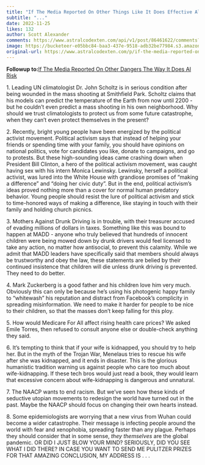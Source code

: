 ```yaml
---
title: "If The Media Reported On Other Things Like It Does Effective Altruism"
subtitle: "..."
date: 2022-11-25
likes: 132
author: Scott Alexander
comments: https://www.astralcodexten.com/api/v1/post/86461622/comments?&all_comments=true
image: https://bucketeer-e05bbc84-baa3-437e-9518-adb32be77984.s3.amazonaws.com/public/images/5abe6a04-d7a4-48a4-a537-06d7ee6c75c2_1059x548.png
original-url: https://www.astralcodexten.com/p/if-the-media-reported-on-other-things
---
```

**Followup to:**[If The Media Reported On Other Dangers The Way It Does AI Risk](https://slatestarcodex.com/2014/08/26/if-the-media-reported-on-other-dangers-like-it-does-ai-risk/)

1\. Leading UN climatologist Dr. John Scholtz is in serious condition after being wounded in the mass shooting at Smithfield Park. Scholtz claims that his models can predict the temperature of the Earth from now until 2200 - but he couldn’t even predict a mass shooting in his own neighborhood. Why should we trust climatologists to protect us from some future catastrophe, when they can’t even protect themselves in the present?

2\. Recently, bright young people have been energized by the political activist movement. Political activism says that instead of helping your friends or spending time with your family, you should have opinions on national politics, vote for candidates you like, donate to campaigns, and go to protests. But these high-sounding ideas came crashing down when President Bill Clinton, a hero of the political activism movement, was caught having sex with his intern Monica Lewinsky. Lewinsky, herself a political activist, was lured into the White House with grandiose promises of “making a difference” and “doing her civic duty”. But in the end, political activism’s ideas proved nothing more than a cover for normal human predatory behavior. Young people should resist the lure of political activism and stick to time-honored ways of making a difference, like staying in touch with their family and holding church picnics.

3\. Mothers Against Drunk Driving is in trouble, with their treasurer accused of evading millions of dollars in taxes. Something like this was bound to happen at MADD - anyone who truly believed that hundreds of innocent children were being mowed down by drunk drivers would feel licensed to take any action, no matter how antisocial, to prevent this calamity. While we admit that MADD leaders have specifically said that members should always be trustworthy and obey the law, these statements are belied by their continued insistence that children will die unless drunk driving is prevented. They need to do better.

4\. Mark Zuckerberg is a good father and his children love him very much. Obviously this can only be because he’s using his photogenic happy family to “whitewash” his reputation and distract from Facebook’s complicity in spreading misinformation. We need to make it harder for people to be nice to their children, so that the masses don’t keep falling for this ploy.

5\. How would Medicare For All affect rising health care prices? We asked Emile Torres, then refused to consult anyone else or double-check anything they said.

6\. It’s tempting to think that if your wife is kidnapped, you should try to help her. But in the myth of the Trojan War, Menelaus tries to rescue his wife after she was kidnapped, and it ends in disaster. This is the glorious humanistic tradition warning us against people who care too much about wife-kidnapping. If these tech bros would just read a book, they would learn that excessive concern about wife-kidnapping is dangerous and unnatural.

7\. The NAACP wants to end racism. But we’ve seen how these kinds of seductive utopian movements to redesign the world have turned out in the past. Maybe the NAACP should focus on changing their own hearts instead. 

8\. Some epidemiologists are worrying that a new virus from Wuhan could become a wider catastrophe. Their message is infecting people around the world with fear and xenophobia, spreading faster than any plague. Perhaps they should consider that in some sense, _they themselves_ are the global pandemic. OR DID I JUST BLOW YOUR MIND? SERIOUSLY, DID YOU SEE WHAT I DID THERE? IN CASE YOU WANT TO SEND ME PULITZER PRIZES FOR THAT AMAZING CONCLUSION, MY ADDRESS IS . . . 
